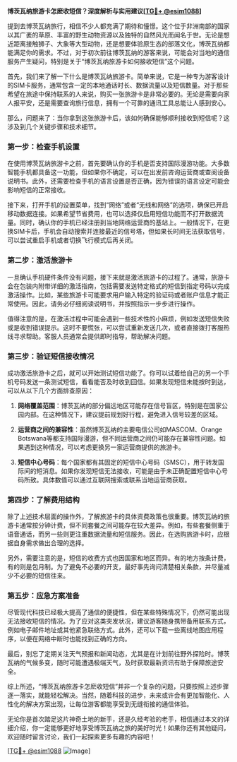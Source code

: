 **博茨瓦纳旅游卡怎麽收短信？深度解析与实用建议[[TG💪+ @esim1088](https://t.me/s/esim1088)]**

提到去博茨瓦纳旅行，相信不少人都充满了期待和憧憬。这个位于非洲南部的国家以其广袤的草原、丰富的野生动物资源以及独特的自然风光而闻名于世。无论是想近距离接触狮子、大象等大型动物，还是想要体验原生态的部落文化，博茨瓦纳都能满足你的需求。不过，对于初次前往博茨瓦纳的游客来说，可能会对当地的通信服务产生疑问，特别是关于“博茨瓦纳旅游卡如何接收短信”这个问题。

首先，我们来了解一下什么是博茨瓦纳旅游卡。简单来说，它是一种专为游客设计的SIM卡服务，通常包含一定的本地通话时长、数据流量以及短信数量。对于那些希望在旅途中保持联系的人来说，购买一张旅游卡是非常必要的。无论是需要向家人报平安，还是需要查询旅行信息，拥有一个可靠的通讯工具总能让人感到安心。

那么，问题来了：当你拿到这张旅游卡后，该如何确保能够顺利接收到短信呢？这涉及到几个关键步骤和技术细节。

### **第一步：检查手机设置**
在使用博茨瓦纳旅游卡之前，首先要确认你的手机是否支持国际漫游功能。大多数智能手机都具备这一功能，但如果你不确定，可以在出发前咨询运营商或查阅设备说明书。此外，还需要检查手机的语言设置是否正确，因为错误的语言设定可能会影响短信的正常接收。

接下来，打开手机的设置菜单，找到“网络”或者“无线和网络”的选项，确保已开启移动数据连接。如果希望节省费用，也可以选择仅启用短信功能而不打开数据流量。同时，确认你的手机已经注册到当地网络运营商的基站上。一般情况下，在更换SIM卡后，手机会自动搜索并连接最近的信号塔，但如果长时间无法获取信号，可以尝试重启手机或者切换飞行模式后再关闭。

### **第二步：激活旅游卡**
一旦确认手机硬件条件没有问题，接下来就是激活旅游卡的过程了。通常，旅游卡会在包装内附带详细的激活指南，包括需要发送特定格式的短信到指定号码以完成激活操作。比如，某些旅游卡可能要求用户输入特定的验证码或者账户信息才能正常使用。因此，请务必仔细阅读说明书，并按照指示一步步进行操作。

值得注意的是，在激活过程中可能会遇到一些技术性的小麻烦，例如发送短信失败或是收到错误提示。这时不要慌张，可以尝试重新发送几次，或者直接拨打客服热线寻求帮助。客服人员通常会提供即时指导，帮助解决问题。

### **第三步：验证短信接收情况**
成功激活旅游卡之后，就可以开始测试短信功能了。你可以试着给自己的另一个手机号码发送一条测试短信，看看能否及时收到回信。如果发现短信未能按时到达，可以从以下几个方面排查原因：

1. **网络覆盖范围**：博茨瓦纳的部分偏远地区可能存在信号盲区，特别是在国家公园内部。在这种情况下，建议提前规划好行程，避免进入信号较差的区域。
   
2. **运营商之间的兼容性**：虽然博茨瓦纳的主要电信公司如MASCOM、Orange Botswana等都支持国际漫游，但不同运营商之间仍可能存在兼容性问题。如果遇到这种情况，可以考虑更换另一家运营商提供的旅游卡。

3. **短信中心号码**：每个国家都有其固定的短信中心号码（SMSC），用于转发国际间的短消息。如果你发现短信无法接收，可能是由于未正确配置短信中心号码所致。具体数值可以通过互联网搜索或联系当地运营商获取。

### **第四步：了解费用结构**
除了上述技术层面的操作外，了解旅游卡的具体资费政策也很重要。博茨瓦纳的旅游卡通常按分钟计费，但不同套餐之间可能存在较大差异。例如，有些套餐侧重于语音通话，而另一些则更注重数据流量和短信服务。因此，在选购旅游卡时，应根据自身需求做出合理的选择。

另外，需要注意的是，短信的收费方式也因国家和地区而异。有的地方按条计费，有的则是包月制。为了避免不必要的开支，最好事先询问清楚相关条款，并尽量减少不必要的短信往来。

### **第五步：应急方案准备**
尽管现代科技已经极大提高了通信的便捷性，但在某些特殊情况下，仍然可能出现无法接收短信的情况。为了应对这类突发状况，建议游客随身携带备用联系方式，例如电子邮件地址或其他紧急联络方式。此外，还可以下载一些离线地图应用程序，以便在网络中断时也能找到正确的方向。

最后，别忘了定期关注天气预报和新闻动态，尤其是在计划前往野外探险时。博茨瓦纳的气候多变，随时可能遭遇极端天气，及时获取最新资讯有助于保障旅途安全。

综上所述，“博茨瓦纳旅游卡怎麽收短信”并非一个复杂的问题，只要按照上述步骤逐一落实，就能轻松解决。当然，随着科技的进步，未来或许会有更加智能化、人性化的解决方案出现，让每位游客都能享受到无缝衔接的通信体验。

无论你是首次踏足这片神奇土地的新手，还是久经考验的老手，相信通过本文的详细介绍，你一定能够更好地享受博茨瓦纳之旅的美好时光！如果你还有其他疑问，欢迎随时留言讨论，我们一起探索更多有趣的内容吧！

[[TG💪+ @esim1088](https://t.me/s/esim1088) ![Image](https://i.postimg.cc/4NQfJmqS/Snipaste-2025-05-13-00-14-12.png)]